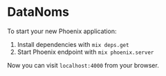 # DataNoms

To start your new Phoenix application:

1. Install dependencies with `mix deps.get`
2. Start Phoenix endpoint with `mix phoenix.server`

Now you can visit `localhost:4000` from your browser.

